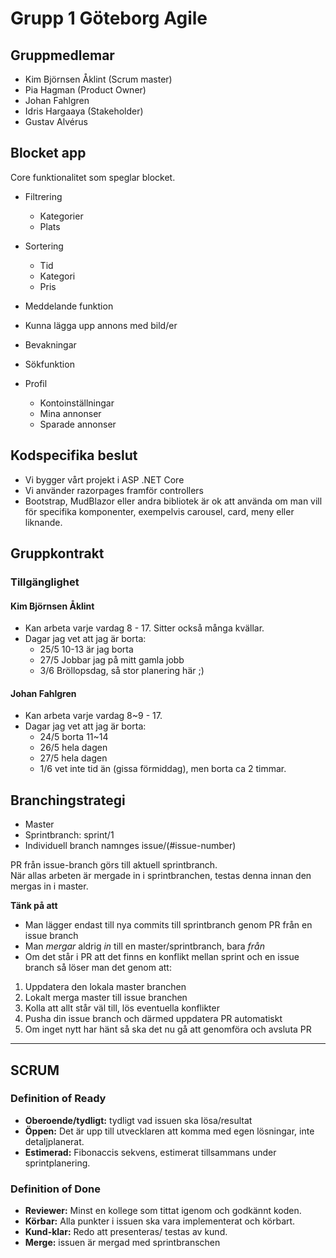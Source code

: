 # Grupp 1 Göteborg Agile

## Gruppmedlemar

 - Kim Björnsen Åklint (Scrum master)
 - Pia Hagman (Product Owner)
 - Johan Fahlgren 
 - Idris Hargaaya (Stakeholder)
 - Gustav Alvérus

## Blocket app

Core funktionalitet som speglar blocket. 

- Filtrering 
  - Kategorier
  - Plats

- Sortering
  - Tid
  - Kategori
  - Pris

- Meddelande funktion
- Kunna lägga upp annons med bild/er
- Bevakningar
- Sökfunktion
- Profil
  - Kontoinställningar
  - Mina annonser
  - Sparade annonser

## Kodspecifika beslut
- Vi bygger vårt projekt i ASP .NET Core
- Vi använder razorpages framför controllers
- Bootstrap, MudBlazor eller andra bibliotek är ok att använda om man vill för specifika komponenter, exempelvis carousel, card, meny eller liknande.

## Gruppkontrakt

### Tillgänglighet

#### Kim Björnsen Åklint
  - Kan arbeta varje vardag 8 - 17. Sitter också många kvällar.
  - Dagar jag vet att jag är borta:
    - 25/5 10-13 är jag borta
    - 27/5 Jobbar jag på mitt gamla jobb
    - 3/6 Bröllopsdag, så stor planering här ;)

#### Johan Fahlgren
  - Kan arbeta varje vardag 8~9 - 17.
  - Dagar jag vet att jag är borta:
    - 24/5 borta 11~14
    - 26/5 hela dagen
    - 27/5 hela dagen
    - 1/6 vet inte tid än (gissa förmiddag), men borta ca 2 timmar.

## Branchingstrategi
- Master
 - Sprintbranch: sprint/1
  - Individuell branch namnges issue/(#issue-number)

PR från issue-branch görs till aktuell sprintbranch. <br>
När allas arbeten är mergade in i sprintbranchen, testas denna innan den mergas in i master.

**Tänk på att**
- Man lägger endast till nya commits till sprintbranch genom PR från en issue branch
- Man _mergar_ aldrig _in_ till en master/sprintbranch, bara _från_
- Om det står i PR att det finns en konflikt mellan sprint och en issue branch så löser man det genom att:
1. Uppdatera den lokala master branchen
2. Lokalt merga master till issue branchen
3. Kolla att allt står väl till, lös eventuella konflikter
4. Pusha din issue branch och därmed uppdatera PR automatiskt
5. Om inget nytt har hänt så ska det nu gå att genomföra och avsluta PR 

___

## SCRUM

### Definition of Ready
- **Oberoende/tydligt:** tydligt vad issuen ska lösa/resultat 
- **Öppen:** Det är upp till utvecklaren att komma med egen lösningar, inte detaljplanerat.
- **Estimerad:** Fibonaccis sekvens, estimerat tillsammans under sprintplanering.  

### Definition of Done
- **Reviewer:** Minst en kollege som tittat igenom och godkännt koden.
- **Körbar:** Alla punkter i issuen ska vara implementerat och körbart.
- **Kund-klar:** Redo att presenteras/ testas av kund.
- **Merge:** issuen är mergad med sprintbranschen 
